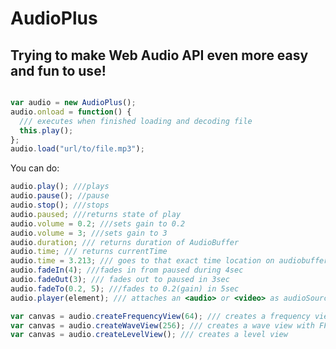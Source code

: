 AudioPlus
=========

Trying to make Web Audio API even more easy and fun to use!
-----------------------------------------------------------

```javascript

var audio = new AudioPlus();
audio.onload = function() {
  /// executes when finished loading and decoding file
  this.play();
};
audio.load("url/to/file.mp3");

```


You can do:
```javascript
audio.play(); ///plays
audio.pause(); //pause
audio.stop(); ///stops
audio.paused; ///returns state of play
audio.volume = 0.2; ///sets gain to 0.2
audio.volume = 3; ///sets gain to 3
audio.duration; /// returns duration of AudioBuffer
audio.time; /// returns currentTime
audio.time = 3.213; /// goes to that exact time location on audiobuffer
audio.fadeIn(4); ///fades in from paused during 4sec
audio.fadeOut(3); /// fades out to paused in 3sec
audio.fadeTo(0.2, 5); ///fades to 0.2(gain) in 5sec
audio.player(element); /// attaches an <audio> or <video> as audioSource (needs some working out)

var canvas = audio.createFrequencyView(64); /// creates a frequency view of 64 bands
var canvas = audio.createWaveView(256); /// creates a wave view with FFT 256 
var canvas = audio.createLevelView(); /// creates a level view
```
